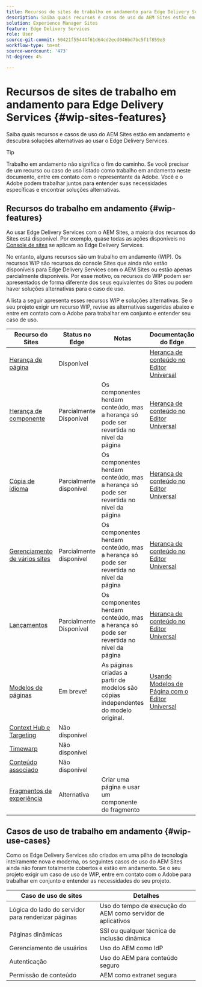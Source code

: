 ```yaml
---
title: Recursos de sites de trabalho em andamento para Edge Delivery Services
description: Saiba quais recursos e casos de uso do AEM Sites estão em andamento e descubra soluções alternativas ao usar o Edge Delivery Services.
solution: Experience Manager Sites
feature: Edge Delivery Services
role: User
source-git-commit: 50421f55444f61d64cd2ecd046bd7bc5f1f859e3
workflow-type: tm+mt
source-wordcount: '473'
ht-degree: 4%

---
```



# Recursos de sites de trabalho em andamento para Edge Delivery Services {#wip-sites-features}

Saiba quais recursos e casos de uso do AEM Sites estão em andamento e descubra soluções alternativas ao usar o Edge Delivery Services.

>[!TIP]
>
>Trabalho em andamento não significa o fim do caminho. Se você precisar de um recurso ou caso de uso listado como trabalho em andamento neste documento, entre em contato com o representante da Adobe. Você e o Adobe podem trabalhar juntos para entender suas necessidades específicas e encontrar soluções alternativas.

## Recursos do trabalho em andamento {#wip-features}

Ao usar Edge Delivery Services com o AEM Sites, a maioria dos recursos do Sites está disponível. Por exemplo, quase todas as ações disponíveis no [Console de sites](/help/sites-cloud/authoring/sites-console/introduction.md) se aplicam ao Edge Delivery Services.

No entanto, alguns recursos são um trabalho em andamento (WIP). Os recursos WIP são recursos do console Sites que ainda não estão disponíveis para Edge Delivery Services com o AEM Sites ou estão apenas parcialmente disponíveis. Por esse motivo, os recursos do WIP podem ser apresentados de forma diferente dos seus equivalentes do Sites ou podem haver soluções alternativas para o caso de uso.

A lista a seguir apresenta esses recursos WIP e soluções alternativas. Se o seu projeto exigir um recurso WIP, revise as alternativas sugeridas abaixo e entre em contato com o Adobe para trabalhar em conjunto e entender seu caso de uso.

| Recurso do Sites | Status no Edge | Notas | Documentação do Edge |
|---|---|---|---|
| [Herança de página](/help/sites-cloud/administering/msm-and-translation.md) | Disponível |  | [Herança de conteúdo no Editor Universal](/help/sites-cloud/authoring/universal-editor/inheritance.md) |
| [Herança de componente](/help/sites-cloud/administering/msm-and-translation.md) | Parcialmente Disponível | Os componentes herdam conteúdo, mas a herança só pode ser revertida no nível da página | [Herança de conteúdo no Editor Universal](/help/sites-cloud/authoring/universal-editor/inheritance.md) |
| [Cópia de idioma](/help/sites-cloud/administering/translation/overview.md) | Parcialmente disponível | Os componentes herdam conteúdo, mas a herança só pode ser revertida no nível da página | [Herança de conteúdo no Editor Universal](/help/sites-cloud/authoring/universal-editor/inheritance.md) |
| [Gerenciamento de vários sites](/help/sites-cloud/administering/msm/overview.md) | Parcialmente disponível | Os componentes herdam conteúdo, mas a herança só pode ser revertida no nível da página | [Herança de conteúdo no Editor Universal](/help/sites-cloud/authoring/universal-editor/inheritance.md) |
| [Lançamentos](/help/sites-cloud/authoring/launches/overview.md) | Parcialmente Disponível | Os componentes herdam conteúdo, mas a herança só pode ser revertida no nível da página | [Herança de conteúdo no Editor Universal](/help/sites-cloud/authoring/universal-editor/inheritance.md) |
| [Modelos de páginas](/help/sites-cloud/authoring/page-editor/templates.md) | Em breve! | As páginas criadas a partir de modelos são cópias independentes do modelo original. | [Usando Modelos de Página com o Editor Universal](/help/edge/wysiwyg-authoring/templates.md) |
| [Context Hub e Targeting](/help/sites-cloud/authoring/personalization/overview.md) | Não disponível |  |  |
| [Timewarp](/help/sites-cloud/authoring/launches/preview.md) | Não disponível |  |  |
| [Conteúdo associado](/help/sites-cloud/authoring/page-editor/editor-side-panel.md#associated-content-browser) | Não disponível |  |  |
| [Fragmentos de experiência](/help/sites-cloud/authoring/fragments/experience-fragments.md) | Alternativa | Criar uma página e usar um componente de fragmento |  |

## Casos de uso de trabalho em andamento {#wip-use-cases}

Como os Edge Delivery Services são criados em uma pilha de tecnologia inteiramente nova e moderna, os seguintes casos de uso do AEM Sites ainda não foram totalmente cobertos e estão em andamento. Se o seu projeto exigir um caso de uso de WIP, entre em contato com o Adobe para trabalhar em conjunto e entender as necessidades do seu projeto.

| Caso de uso de sites | Detalhes |
|---|---|
| Lógica do lado do servidor para renderizar páginas | Uso do tempo de execução do AEM como servidor de aplicativos |
| Páginas dinâmicas | SSI ou qualquer técnica de inclusão dinâmica |
| Gerenciamento de usuários | Uso do AEM como IdP |
| Autenticação | Uso do AEM para conteúdo seguro |
| Permissão de conteúdo | AEM como extranet segura |
